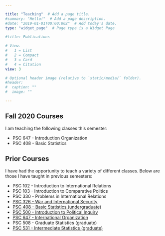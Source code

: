 ```yaml
---

title: "Teaching"  # Add a page title.
#summary: "Hello!"  # Add a page description.
#date: "2019-01-01T00:00:00Z"  # Add today's date.
type: "widget_page"  # Page type is a Widget Page

#title: Publications

# View.
#   1 = List
#   2 = Compact
#   3 = Card
#   4 = Citation
view: 3

# Optional header image (relative to `static/media/` folder).
#header:
#  caption: ""
#  image: ""

---
```


## Fall 2020 Courses

I am teaching the following classes this semester:

* PSC 647 - Introduction Organization
* PSC 408 - Basic Statistics

## Prior Courses
I have had the opportunity to teach a variety of different classes. Below are those I have taught in previous semesters:

* PSC 102 - Introduction to International Relations
* PSC 103 - Introduction to Comparative Politics
* PSC 330 - Problems in International Relations
* [PSC 326 - War and International Security](http://www.acsu.buffalo.edu/~mbenson2/PSC326.htm)   
*  [PSC 408 - Basic Statistics (undergraduate)](http://www.acsu.buffalo.edu/~mbenson2/PSC408.htm)
* [PSC 500 - Introduction to Political Inquiry](http://www.acsu.buffalo.edu/~mbenson2/PSC500.htm)
* [PSC 647 - International Organization]( http://www.acsu.buffalo.edu/~mbenson2/PSC647.htm)
* PSC 508 - Graduate Statistics (graduate) 
* [PSC 531 - Intermediate Statistics (graduate)]( http://www.acsu.buffalo.edu/~mbenson2/PSC531.htm)